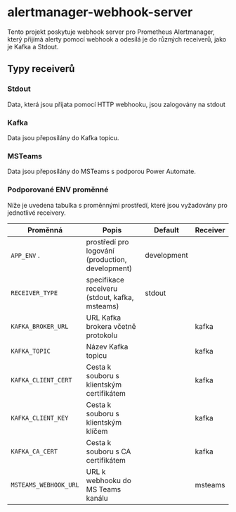 # alertmanager-webhook-server

Tento projekt poskytuje webhook server pro Prometheus Alertmanager, který přijímá alerty pomocí webhook a odesílá je do různých receiverů, jako je Kafka a Stdout.

## Typy receiverů
### Stdout
Data, která jsou přijata pomocí HTTP webhooku, jsou zalogovány na stdout

### Kafka
Data jsou přeposílány do Kafka topicu.

### MSTeams
Data jsou přeposílány do MSTeams s podporou Power Automate. 

### Podporované ENV proměnné

Níže je uvedena tabulka s proměnnými prostředí, které jsou vyžadovány pro jednotlivé receivery.

| Proměnná              | Popis                                            | Default     | Receiver  |
|-----------------------|--------------------------------------------------|-------------|-----------|
| `APP_ENV` .           | prostředí pro logování (production, development) | development |           |
| `RECEIVER_TYPE`       | specifikace receiveru (stdout, kafka, msteams)   | stdout      |           |
| `KAFKA_BROKER_URL`    | URL Kafka brokera včetně protokolu               |             | kafka     |
| `KAFKA_TOPIC`         | Název Kafka topicu                               |             | kafka     |
| `KAFKA_CLIENT_CERT`   | Cesta k souboru s klientským certifikátem        |             | kafka     |
| `KAFKA_CLIENT_KEY`    | Cesta k souboru s klientským klíčem              |             | kafka     |
| `KAFKA_CA_CERT`       | Cesta k souboru s CA certifikátem                |             | kafka     |
| `MSTEAMS_WEBHOOK_URL` | URL k webhooku do MS Teams kanálu                |             | msteams   |
